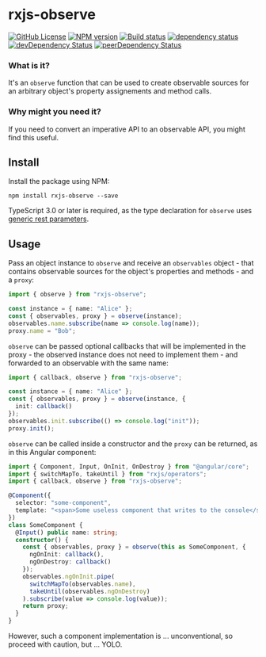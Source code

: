 # rxjs-observe

[![GitHub License](https://img.shields.io/badge/license-MIT-blue.svg)](https://github.com/cartant/rxjs-observe/blob/master/LICENSE)
[![NPM version](https://img.shields.io/npm/v/rxjs-observe.svg)](https://www.npmjs.com/package/rxjs-observe)
[![Build status](https://img.shields.io/travis/cartant/rxjs-observe.svg)](http://travis-ci.org/cartant/rxjs-observe)
[![dependency status](https://img.shields.io/david/cartant/rxjs-observe.svg)](https://david-dm.org/cartant/rxjs-observe)
[![devDependency Status](https://img.shields.io/david/dev/cartant/rxjs-observe.svg)](https://david-dm.org/cartant/rxjs-observe#info=devDependencies)
[![peerDependency Status](https://img.shields.io/david/peer/cartant/rxjs-observe.svg)](https://david-dm.org/cartant/rxjs-observe#info=peerDependencies)

### What is it?

It's an `observe` function that can be used to create observable sources for an arbitrary object's property assignements and method calls.

### Why might you need it?

If you need to convert an imperative API to an observable API, you might find this useful.

## Install

Install the package using NPM:

```
npm install rxjs-observe --save
```

TypeScript 3.0 or later is required, as the type declaration for `observe` uses [generic rest parameters](https://github.com/Microsoft/TypeScript/wiki/What's-new-in-TypeScript#generic-rest-parameters).

## Usage

Pass an object instance to `observe` and receive an `observables` object - that contains observable sources for the object's properties and methods - and a `proxy`:

```ts
import { observe } from "rxjs-observe";

const instance = { name: "Alice" };
const { observables, proxy } = observe(instance);
observables.name.subscribe(name => console.log(name));
proxy.name = "Bob";
```

`observe` can be passed optional callbacks that will be implemented in the proxy - the observed instance does not need to implement them - and forwarded to an observable with the same name:

```ts
import { callback, observe } from "rxjs-observe";

const instance = { name: "Alice" };
const { observables, proxy } = observe(instance, {
  init: callback()
});
observables.init.subscribe(() => console.log("init"));
proxy.init();
```

`observe` can be called inside a constructor and the `proxy` can be returned, as in this Angular component:

```ts
import { Component, Input, OnInit, OnDestroy } from "@angular/core";
import { switchMapTo, takeUntil } from "rxjs/operators";
import { callback, observe } from "rxjs-observe";

@Component({
  selector: "some-component",
  template: "<span>Some useless component that writes to the console</span>"
})
class SomeComponent {
  @Input() public name: string;
  constructor() {
    const { observables, proxy } = observe(this as SomeComponent, {
      ngOnInit: callback(),
      ngOnDestroy: callback()
    });
    observables.ngOnInit.pipe(
      switchMapTo(observables.name),
      takeUntil(observables.ngOnDestroy)
    ).subscribe(value => console.log(value));
    return proxy;
  }
}
```

However, such a component implementation is ... unconventional, so proceed with caution, but ... YOLO.
